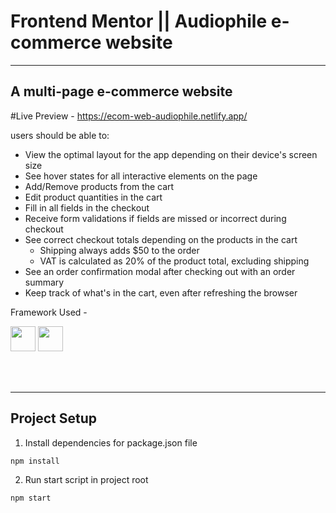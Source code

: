 # Frontend Mentor ||  Audiophile e-commerce website

-----
A multi-page e-commerce website
-----

#Live Preview -  https://ecom-web-audiophile.netlify.app/

users should be able to:

- View the optimal layout for the app depending on their device's screen size
- See hover states for all interactive elements on the page
- Add/Remove products from the cart
- Edit product quantities in the cart
- Fill in all fields in the checkout
- Receive form validations if fields are missed or incorrect during checkout
- See correct checkout totals depending on the products in the cart
    - Shipping always adds $50 to the order
    - VAT is calculated as 20% of the product total, excluding shipping
- See an order confirmation modal after checking out with an order summary
- Keep track of what's in the cart, even after refreshing the browser

Framework Used -  

<span><img src="https://cdn.jsdelivr.net/gh/devicons/devicon@latest/icons/react/react-original.svg" width="40px"></span >
<span><img src="https://cdn.jsdelivr.net/gh/devicons/devicon@latest/icons/redux/redux-original.svg" width="40px"></span>&nbsp;


<br> <br>

-------

## Project Setup



1. Install dependencies for package.json file

```
npm install

```

2. Run start script in project root

```
npm start

```
